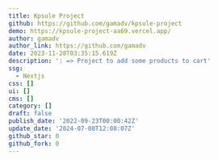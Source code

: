```yaml
---
title: Kpsule Project
github: https://github.com/gamadv/kpsule-project
demo: https://kpsule-project-aa69.vercel.app/
author: gamadv
author_link: https://github.com/gamadv
date: 2023-11-28T03:35:15.619Z
description: ': => Project to add some products to cart'
ssg:
  - Nextjs
css: []
ui: []
cms: []
category: []
draft: false
publish_date: '2022-09-23T00:00:42Z'
update_date: '2024-07-08T12:08:07Z'
github_star: 0
github_fork: 0
---
```

